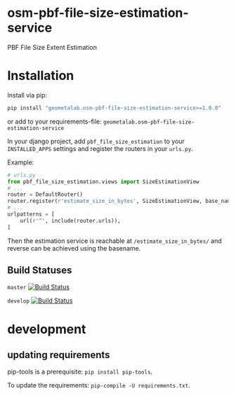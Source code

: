 # osm-pbf-file-size-estimation-service
PBF File Size Extent Estimation

# Installation

Install via pip:
```bash
pip install "geometalab.osm-pbf-file-size-estimation-service>=1.0.0"
```
or add to your requirements-file:
`geometalab.osm-pbf-file-size-estimation-service`

In your django project, add `pbf_file_size_estimation` to your `INSTALLED_APPS` settings and register the
routers in your `urls.py`.

Example:

```python
# urls.py
from pbf_file_size_estimation.views import SizeEstimationView
# ...
router = DefaultRouter()
router.register(r'estimate_size_in_bytes', SizeEstimationView, base_name='estimate_size_in_bytes')
# ...
urlpatterns = [
    url(r'^', include(router.urls)),
]
```

Then the estimation service is reachable at `/estimate_size_in_bytes/` and reverse can be achieved using the basename.

## Build Statuses

`master` [![Build Status](https://travis-ci.org/geometalab/osm-pbf-file-size-estimation-service.svg?branch=master)](https://travis-ci.org/geometalab/osm-pbf-file-size-estimation-service)

`develop` [![Build Status](https://travis-ci.org/geometalab/osm-pbf-file-size-estimation-service.svg?branch=develop)](https://travis-ci.org/geometalab/osm-pbf-file-size-estimation-service)

# development

## updating requirements

pip-tools is a prerequisite: `pip install pip-tools`.

To update the requirements: `pip-compile -U requirements.txt`.
